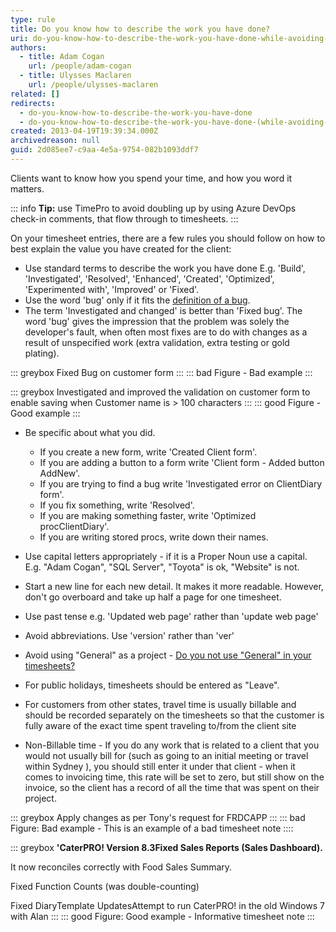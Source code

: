 ```yaml
---
type: rule
title: Do you know how to describe the work you have done?
uri: do-you-know-how-to-describe-the-work-you-have-done-while-avoiding-the-word-bug
authors:
  - title: Adam Cogan
    url: /people/adam-cogan
  - title: Ulysses Maclaren
    url: /people/ulysses-maclaren
related: []
redirects:
  - do-you-know-how-to-describe-the-work-you-have-done
  - do-you-know-how-to-describe-the-work-you-have-done-(while-avoiding-the-word-bug)
created: 2013-04-19T19:39:34.000Z
archivedreason: null
guid: 2d085ee7-c9aa-4e5a-9754-082b1093ddf7
---
```

Clients want to know how you spend your time, and how you word it matters.

::: info
**Tip:** use TimePro to avoid doubling up by using Azure DevOps check-in comments, that flow through to timesheets.
:::

On your timesheet entries, there are a few rules you should follow on how to best explain the value you have created for the client:

<!--endintro-->

* Use standard terms to describe the work you have done
  E.g. 'Build', 'Investigated', 'Resolved', 'Enhanced', 'Created', 'Optimized', 'Experimented with', 'Improved' or 'Fixed'.
* Use the word 'bug' only if it fits the [definition of a bug](/management-is-your-client-clear-on-the-definition-of-a-bug).
* The term 'Investigated and changed' is better than 'Fixed bug'.
  The word 'bug' gives the impression that the problem was solely the developer's fault, when often most fixes are to do with changes as a result of unspecified work (extra validation, extra testing or gold plating).

::: greybox
Fixed Bug on customer form
:::
::: bad
Figure - Bad example
:::

::: greybox
Investigated and improved the validation on customer form to enable saving when Customer name is \> 100 characters
:::
::: good
Figure - Good example
:::

* Be specific about what you did.   

  * If you create a new form, write 'Created Client form'.
  * If you are adding a button to a form write 'Client form - Added button AddNew'.
  * If you are trying to find a bug write 'Investigated error on ClientDiary form'. 
  * If you fix something, write 'Resolved'. 
  * If you are making something faster, write 'Optimized procClientDiary'. 
  * If you are writing stored procs, write down their names.
* Use capital letters appropriately - if it is a Proper Noun use a capital.\
  E.g. "Adam Cogan", "SQL Server", "Toyota" is ok, "Website" is not.
* Start a new line for each new detail. It makes it more readable. However, don't go overboard and take up half a page for one timesheet.
* Use past tense e.g. 'Updated web page' rather than 'update web page'
* Avoid abbreviations. Use 'version' rather than 'ver'
* Avoid using "General" as a project - [Do you not use "General" in your timesheets?](https://www.ssw.com.au/rules/do-not-use-general-in-your-timesheets)
* For public holidays, timesheets should be entered as "Leave".
* For customers from other states, travel time is usually billable and should be recorded separately on the timesheets so that the customer is fully aware of the exact time spent traveling to/from the client site
* Non-Billable time - If you do any work that is related to a client that you would not usually bill for (such as going to an initial meeting or travel within Sydney ), you should still enter it under that client - when it comes to invoicing time, this rate will be set to zero, but still show on the invoice, so the client has a record of all the time that was spent on their project.

::: greybox
Apply changes as per Tony's request for FRDCAPP
:::
::: bad
Figure: Bad example - This is an example of a bad timesheet note
::::

::: greybox
**'CaterPRO! Version 8.3Fixed Sales Reports (Sales Dashboard).**

It now reconciles correctly with Food Sales Summary.

Fixed Function Counts (was double-counting)

Fixed DiaryTemplate UpdatesAttempt to run CaterPRO! in the old Windows 7 with Alan
:::
::: good
Figure: Good example -  Informative timesheet note
:::
